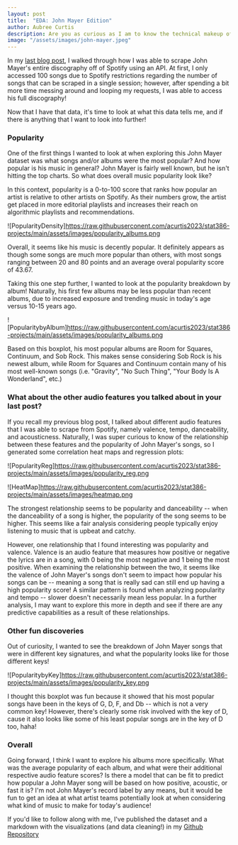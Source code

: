 ```yaml
---
layout: post
title:  "EDA: John Mayer Edition"
author: Aubree Curtis
description: Are you as curious as I am to know the technical makeup of John Mayer's discography?
image: "/assets/images/john-mayer.jpeg"
---
```


In my [last blog post](https://acurtis2023.github.io/stat386-projects/2022/10/19/Webscrape.html), I walked through how I was able to scrape John Mayer's entire discography off of Spotify using an API. At first, I only accessed 100 songs due to Spotify restrictions regarding the number of songs that can be scraped in a single session; however, after spending a bit more time messing around and looping my requests, I was able to access his full discography!

Now that I have that data, it's time to look at what this data tells me, and if there is anything that I want to look into further!

### Popularity

One of the first things I wanted to look at when exploring this John Mayer dataset was what songs and/or albums were the most popular? And how popular is his music in general? John Mayer is fairly well known, but he isn't hitting the top charts. So what does overall music popularity look like?

In this context, popularity is a 0-to-100 score that ranks how popular an artist is relative to other artists on Spotify. As their numbers grow, the artist get placed in more editorial playlists and increases their reach on algorithmic playlists and recommendations.

![PopularityDensity]https://raw.githubuserconent.com/acurtis2023/stat386-projects/main/assets/images/popularity_albums.png

Overall, it seems like his music is decently popular. It definitely appears as though some songs are much more popular than others, with most songs ranging between 20 and 80 points and an average overal popularity score of 43.67.

Taking this one step further, I wanted to look at the popularity breakdown by album! Naturally, his first few albums may be less popular than recent albums, due to increased exposure and trending music in today's age versus 10-15 years ago. 

![PopularitybyAlbum]https://raw.githubusercontent.com/acurtis2023/stat386-projects/main/assets/images/popularity_albums.png

Based on this boxplot, his most popular albums are Room for Squares, Continuum, and Sob Rock. This makes sense considering Sob Rock is his newest album, while Room for Squares and Continuum contain many of his most well-known songs (i.e. "Gravity", "No Such Thing", "Your Body Is A Wonderland", etc.)

### What about the other audio features you talked about in your last post?

If you recall my previous blog post, I talked about different audio features that I was able to scrape from Spotify, namely valence, tempo, danceability, and acousticness. Naturally, I was super curious to know of the relationship between these features and the popularity of John Mayer's songs, so I generated some correlation heat maps and regression plots:

![PopularityReg]https://raw.githubusercontent.com/acurtis2023/stat386-projects/main/assets/images/popularity_reg.png

![HeatMap]https://raw.githubusercontent.com/acurtis2023/stat386-projects/main/assets/images/heatmap.png

The strongest relationship seems to be popularity and danceability -- when the danceability of a song is higher, the popularity of the song seems to be higher. This seems like a fair analysis considering people typically enjoy listening to music that is upbeat and catchy. 

However, one relationship that I found interesting was popularity and valence. Valence is an audio feature that measures how positive or negative the lyrics are in a song, with 0 being the most negative and 1 being the most positive. When examining the relationship between the two, it seems like the valence of John Mayer's songs don't seem to impact how popular his songs can be -- meaning a song that is really sad can still end up having a high popularity score! A similar pattern is found when analyzing popularity and tempo -- slower doesn't necessarily mean less popular. In a further analysis, I may want to explore this more in depth and see if there are any predictive capabilities as a result of these relationships.

### Other fun discoveries

Out of curiosity, I wanted to see the breakdown of John Mayer songs that were in different key signatures, and what the popularity looks like for those different keys!

![PopularitybyKey]https://raw.githubusercontent.com/acurtis2023/stat386-projects/main/assets/images/popularity_key.png

I thought this boxplot was fun because it showed that his most popular songs have been in the keys of G, D, F, and Db -- which is not a very common key! However, there's clearly some risk involved with the key of D, cause it also looks like some of his least popular songs are in the key of D too, haha!

### Overall

Going forward, I think I want to explore his albums more specifically. What was the average popularity of each album, and what were their additional respective audio feature scores? Is there a model that can be fit to predict how popular a John Mayer song will be based on how positive, acoustic, or fast it is? I'm not John Mayer's record label by any means, but it would be fun to get an idea at what artist teams potentially look at when considering what kind of music to make for today's audience!

If you'd like to follow along with me, I've published the dataset and a markdown with the visualizations (and data cleaning!) in my [Github Repository](https://github.com/acurtis2023/Spotify_Scrape/blob/main/johnmayerEDA.ipynb)



